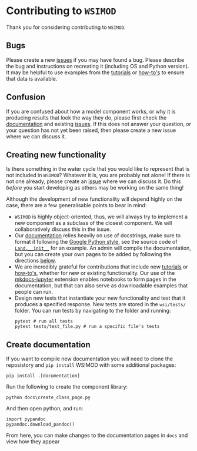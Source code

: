 # Contributing to `WSIMOD`
Thank you for considering contributing to `WSIMOD`. 

## Bugs
Please create a new [issues](https://github.com/barneydobson/wsi/issues) if you may have found a bug. Please describe the bug and instructions on recreating it (including OS and Python version). It may be helpful to use examples from the [tutorials](https://barneydobson.github.io/wsi/tutorials/) or [how-to's](https://barneydobson.github.io/wsi/how-to/) to ensure that data is available.

## Confusion
If you are confused about how a model component works, or why it is producing results that look the way they do, please first check the [documentation](https://barneydobson.github.io/wsi) and existing [issues](https://github.com/barneydobson/wsi/issues). If this does not answer your question, or your question has not yet been raised, then please create a new issue where we can discuss it. 

## Creating new functionality
Is there something in the water cycle that you would like to represent that is not included in `WSIMOD`? Whatever it is, you are probably not alone! If there is not one already, please create an [issue](https://github.com/barneydobson/wsi/issues) where we can discuss it. Do this _before_ you start developing as others may be working on the same thing!

Although the development of new functionality will depend highly on the case, there are a few generalisable points to bear in mind:
 - `WSIMOD` is highly object-oriented, thus, we will always try to implement a new component as a subclass of the closest component. We will collaboratively discuss this in the issue.
 - Our [documentation](https://barneydobson.github.io/wsi) relies heavily on use of docstrings, make sure to format it following the [Google Python style](https://sphinxcontrib-napoleon.readthedocs.io/en/latest/example_google.html), see the source code of [`Land.__init__`](https://barneydobson.github.io/wsi/reference-land/#wsimod.nodes.land.Land.__init__) for an example. An admin will compile the documentation, but you can create your own pages to be added by following the directions [below](#create-documentation).
 - We are incredibly grateful for contributions that include new [tutorials](https://barneydobson.github.io/wsi/tutorials/) or [how-to's](https://barneydobson.github.io/wsi/how-to/), whether for new or existing functionality. Our use of the [mkdocs-jupyter](https://github.com/danielfrg/mkdocs-jupyter) extension enables notebooks to form pages in the documentation, but that can also serve as downloadable examples that people can run.
 - Design new tests that instantiate your new functionality and test that it produces a specified response. New tests are stored in the `wsi/tests/` folder. You can run tests by navigating to the folder and running:
    ```
    pytest # run all tests
    pytest tests/test_file.py # run a specific file's tests
    ```

## Create documentation

If you want to compile new documentation you will need to clone the reposistory and `pip install` WSIMOD with some additional packages:

```
pip install .[documentation]
```

Run the following to create the component library:
```
python docs\create_class_page.py
```


And then open python, and run:
```
import pypandoc
pypandoc.download_pandoc()
```

From here, you can make changes to the documentation pages in `docs` and view how they appear 